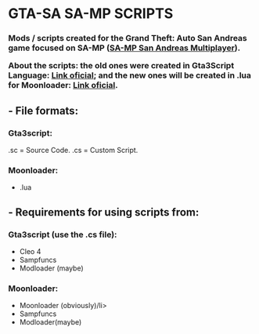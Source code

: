 # GTA-SA SA-MP SCRIPTS
<h3>Mods / scripts created for the Grand Theft: Auto San Andreas game focused on SA-MP (<a href="https://www.sa-mp.com/">SA-MP San Andreas Multiplayer</a>).

 About the scripts: the old ones were created in Gta3Script Language: <a href=“https://gtaforums.com/topic/876530-gta3script-toolchain/“>Link oficial</a>; and the new ones will be created in .lua for Moonloader: <a href=“https://gtaforums.com/topic/890987-moonloader/“>Link oficial</a>. </h3>

<h2>- File formats:</h2>


<h3>Gta3script:</h3>

.sc = Source Code.
.cs = Custom Script.

<h3>Moonloader:</h3>

<ul>
<li>.lua</li>
</ul>

<h2>- Requirements for using scripts from:</h2>


<h3>Gta3script (use the .cs file):</h3>

<ul>
<li>Cleo 4</li>
<li>Sampfuncs</li>
<li>Modloader (maybe)</li>
</ul>

<h3>Moonloader:</h3>

<ul>
<li>Moonloader (obviously)/li>
<li>Sampfuncs</li>
<li>Modloader(maybe)</li>
</ul>
